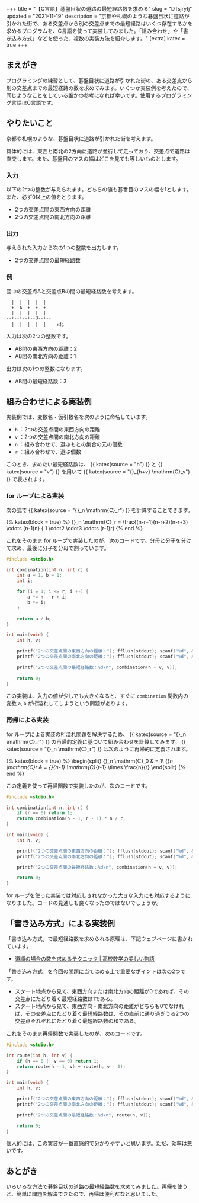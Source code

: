 +++
title = "【C言語】碁盤目状の道路の最短経路数を求める"
slug = "DTsjrytj"
updated = "2021-11-19"
description = "京都や札幌のような碁盤目状に道路が引かれた街で、ある交差点から別の交差点までの最短経路はいくつ存在するかを求めるプログラムを、C言語を使って実装してみました。「組み合わせ」や「書き込み方式」などを使った、複数の実装方法を紹介します。"
[extra]
katex = true
+++

## まえがき

プログラミングの練習として、碁盤目状に道路が引かれた街の、ある交差点から別の交差点までの最短経路の数を求めてみます。いくつか実装例を考えたので、同じようなことをしている誰かの参考になれば幸いです。使用するプログラミング言語はC言語です。

## やりたいこと

京都や札幌のような、碁盤目状に道路が引かれた街を考えます。

具体的には、東西と南北の2方向に道路が並行して走っており、交差点で道路は直交します。また、碁盤目のマスの幅はどこを見ても等しいものとします。

### 入力

以下の2つの整数が与えられます。どちらの値も碁番目のマスの幅を1とします。また、必ず0以上の値をとります。

- 2つの交差点間の東西方向の距離
- 2つの交差点間の南北方向の距離

### 出力

与えられた入力から次の1つの整数を出力します。

- 2つの交差点間の最短経路数

### 例

図中の交差点Aと交差点Bの間の最短経路数を考えます。

```
  |  |  |  |  |
--+--A--+--+--+--
  |  |  |  |  |
--+--+--+--B--+--
  |  |  |  |  |    ↑北
```

入力は次の2つの整数です。

- AB間の東西方向の距離：2
- AB間の南北方向の距離：1

出力は次の1つの整数になります。

- AB間の最短経路数：3

## 組み合わせによる実装例

実装例では、変数名・仮引数名を次のように命名しています。

- `h` ：2つの交差点間の東西方向の距離
- `v` ：2つの交差点間の南北方向の距離
- `n` ：組み合わせで、選ぶもとの集合の元の個数
- `r` ：組み合わせで、選ぶ個数

このとき、求めたい最短経路数は、 {{ katex(source = "h") }} と {{ katex(source = "v") }} を用いて {{ katex(source = "{}_{h+v} \mathrm{C}_v") }} で表されます。

### for ループによる実装

次の式で {{ katex(source = "{}_n \mathrm{C}_r") }} を計算することできます。

{% katex(block = true) %}
{}_n \mathrm{C}_r = \frac{(n-r+1)(n-r+2)(n-r+3) \cdots (n-1)n}
                         {   1   \cdot2 \cdot3  \cdots (r-1)r}
{% end %}

これをそのまま for ループで実装したのが、次のコードです。分母と分子を分けて求め、最後に分子を分母で割っています。

```c
#include <stdio.h>

int combination(int n, int r) {
    int a = 1, b = 1;
    int i;

    for (i = 1; i <= r; i ++) {
        a *= n - r + i;
        b *= i;
    }

    return a / b;
}

int main(void) {
    int h, v;

    printf("2つの交差点間の東西方向の距離："); fflush(stdout); scanf("%d", &h);
    printf("2つの交差点間の南北方向の距離："); fflush(stdout); scanf("%d", &v);

    printf("2つの交差点間の最短経路数：%d\n", combination(h + v, v));
    
    return 0;
}
```

この実装は、入力の値が少しでも大きくなると、すぐに `combination` 関数内の変数 `a`, `b` が桁溢れしてしまうという問題があります。

### 再帰による実装

for ループによる実装の桁溢れ問題を解決するため、 {{ katex(source = "{}_n \mathrm{C}_r") }} の再帰的定義に基づいて組み合わせを計算してみます。 {{ katex(source = "{}_n \mathrm{C}_r") }} は次のように再帰的に定義されます。

{% katex(block = true) %}
\begin{split}
    {}_n \mathrm{C}_0 & = 1\\
    {}_n \mathrm{C}_r & = {}_{n-1} \mathrm{C}_{r-1} \times \frac{n}{r}
\end{split}
{% end %}

この定義を使って再帰関数で実装したのが、次のコードです。

```c
#include <stdio.h>

int combination(int n, int r) {
    if (r == 0) return 1;
    return combination(n - 1, r - 1) * n / r;
}

int main(void) {
    int h, v;

    printf("2つの交差点間の東西方向の距離："); fflush(stdout); scanf("%d", &h);
    printf("2つの交差点間の南北方向の距離："); fflush(stdout); scanf("%d", &v);

    printf("2つの交差点間の最短経路数：%d\n", combination(h + v, v));

    return 0;
}
```

for ループを使った実装では対応しきれなかった大きな入力にも対応するようになりました。コードの見通しも良くなったのではないでしょうか。

## 「書き込み方式」による実装例

「書き込み方式」で最短経路数を求められる原理は、下記ウェブページに書かれています。

- [道順の場合の数を求めるテクニック | 高校数学の美しい物語](https://manabitimes.jp/math/962)

「書き込み方式」を今回の問題に当てはめる上で重要なポイントは次の2つです。

- スタート地点から見て、東西方向または南北方向の距離が0であれば、その交差点にたどり着く最短経路数は1である。
- スタート地点から見て、東西方向・南北方向の距離がどちらも0でなければ、その交差点にたどり着く最短経路数は、その直前に通り過ぎうる2つの交差点それぞれにたどり着く最短経路数の和である。

これをそのまま再帰関数で実装したのが、次のコードです。

```c
#include <stdio.h>

int route(int h, int v) {
    if (h == 0 || v == 0) return 1;
    return route(h - 1, v) + route(h, v - 1);
}

int main(void) {
    int h, v;

    printf("2つの交差点間の東西方向の距離："); fflush(stdout); scanf("%d", &h);
    printf("2つの交差点間の南北方向の距離："); fflush(stdout); scanf("%d", &v);

    printf("2つの交差点間の最短経路数：%d\n", route(h, v));

    return 0;
}
```

個人的には、この実装が一番直感的で分かりやすいと思います。ただ、効率は悪いです。

## あとがき

いろいろな方法で碁盤目状の道路の最短経路数を求めてみました。再帰を使うと、簡単に問題を解決できたので、再帰は便利だなと思いました。
